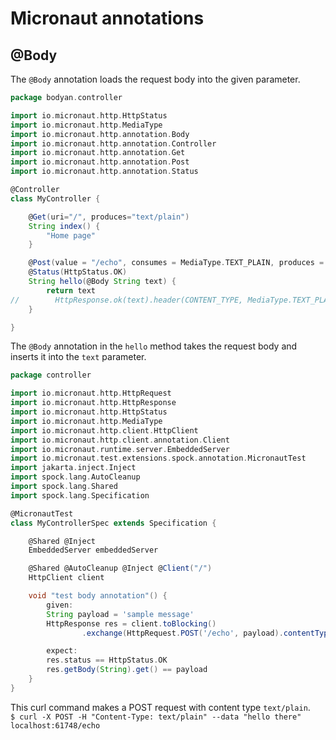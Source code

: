 # Micronaut annotations

## @Body

The `@Body` annotation loads the request body into the given parameter.  

```groovy
package bodyan.controller

import io.micronaut.http.HttpStatus
import io.micronaut.http.MediaType
import io.micronaut.http.annotation.Body
import io.micronaut.http.annotation.Controller
import io.micronaut.http.annotation.Get
import io.micronaut.http.annotation.Post
import io.micronaut.http.annotation.Status

@Controller
class MyController {

    @Get(uri="/", produces="text/plain")
    String index() {
        "Home page"
    }

    @Post(value = "/echo", consumes = MediaType.TEXT_PLAIN, produces = MediaType.TEXT_PLAIN)
    @Status(HttpStatus.OK)
    String hello(@Body String text) {
        return text
//        HttpResponse.ok(text).header(CONTENT_TYPE, MediaType.TEXT_PLAIN)
    }

}
```

The `@Body` annotation in the `hello` method takes the request body and inserts it into the `text` parameter.  

```groovy
package controller

import io.micronaut.http.HttpRequest
import io.micronaut.http.HttpResponse
import io.micronaut.http.HttpStatus
import io.micronaut.http.MediaType
import io.micronaut.http.client.HttpClient
import io.micronaut.http.client.annotation.Client
import io.micronaut.runtime.server.EmbeddedServer
import io.micronaut.test.extensions.spock.annotation.MicronautTest
import jakarta.inject.Inject
import spock.lang.AutoCleanup
import spock.lang.Shared
import spock.lang.Specification

@MicronautTest
class MyControllerSpec extends Specification {

    @Shared @Inject
    EmbeddedServer embeddedServer

    @Shared @AutoCleanup @Inject @Client("/")
    HttpClient client

    void "test body annotation"() {
        given:
        String payload = 'sample message'
        HttpResponse res = client.toBlocking()
                .exchange(HttpRequest.POST('/echo', payload).contentType(MediaType.TEXT_PLAIN), String)

        expect:
        res.status == HttpStatus.OK
        res.getBody(String).get() == payload
    }
}
```

This curl command makes a POST request with content type `text/plain`.  
`$ curl -X POST -H "Content-Type: text/plain" --data "hello there" localhost:61748/echo`  






